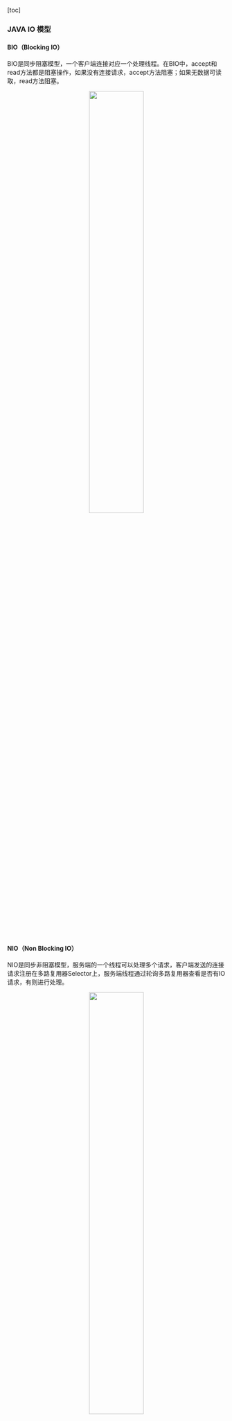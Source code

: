 [toc]

### JAVA IO 模型

#### BIO（Blocking IO）

BIO是同步阻塞模型，一个客户端连接对应一个处理线程。在BIO中，accept和read方法都是阻塞操作，如果没有连接请求，accept方法阻塞；如果无数据可读取，read方法阻塞。

<div align=middle><img src=".images/image-20200819171721455.png" width="50%" height="50%" /></div>

#### NIO（Non Blocking IO）

NIO是同步非阻塞模型，服务端的一个线程可以处理多个请求，客户端发送的连接请求注册在多路复用器Selector上，服务端线程通过轮询多路复用器查看是否有IO请求，有则进行处理。

<div align=middle><img src=".images/image-20200819171913698.png" width="50%" height="50%" /></div>

NIO的三大核心组件：

Buffer：用于存储数据，底层基于数组实现，针对8种基本类型提供了对应的缓冲区类。



Channel：用于进行数据传输，面向缓冲区进行操作，支持双向传输，数据可以从Channel读取到Buffer中，也可以从Buffer写到Channel中。



Selector：选择器，当向一个Selector中注册Channel后，Selector 内部的机制就可以自动不断地查询（Select）这些注册的Channel是否有已就绪的 I/O 事件（例如可读，可写，网络连接完成等），这样程序就可以很简单地使用一个线程高效地管理多个Channel，也可以说管理多个网络连接，因此，Selector也被称为多路复用器。当某个Channel上面发生了读或者写事件，这个Channel就处于就绪状态，会被Selector监听到，然后通过SelectionKeys可以获取就绪Channel的集合，进行后续的I/O操作。

Epoll是Linux下多路复用IO接口select/poll的增强版本，它能显著提高程序在大量并发连接中只有少量活跃的情况下的系统CPU利用率，获取事件的时候，它无须遍历整个被侦听的描述符集，只要遍历那些被内核IO事件异步唤醒而加入Ready队列的描述符集合就行了。



#### AIO（NIO 2.0）

AIO是异步非阻塞模型，一般用于连接数较多且连接时间较长的应用，在缓冲区就绪后由回调服务来进行处理。与NIO不同，当进行读写操作时，只需直接调用read或write方法即可。这两种方法均为异步的。异步非阻塞IO让内核系统完成，用户线程只需要告诉内核，当缓冲区就绪后，通知我或者执行我交给你的回调函数。在 linux 系统上底层使用 epoll 实现。



### I/O模型演化

#### 传统I/O模型

对于传统的I/O通信方式来说，客户端连接到服务端，服务端接收客户端请求并响应的流程为：读取 -> 解码 -> 应用处理 -> 编码 -> 发送结果。服务端为每一个客户端连接新建一个线程，建立通道，从而处理后续的请求，也就是BIO的方式。

<div align=middle><img src=".images/image-20200819172617390.png" width="60%" height="60%" /></div>



这种方式在客户端数量不断增加的情况下，对于连接和请求的响应会急剧下降，并且占用太多线程浪费资源，线程数量也不是没有上限的，会遇到各种瓶颈。虽然可以使用线程池进行优化，但是依然有诸多问题，比如在线程池中所有线程都在处理请求时，无法响应其他的客户端连接，每个客户端依旧需要专门的服务端线程来服务，即使此时客户端无请求，也处于阻塞状态无法释放。基于此，提出了基于事件驱动的Reactor模型。



#### Reactor模型

Reactor模式是基于事件驱动开发的，服务端程序处理传入多路请求，并将它们同步分派给请求对应的处理线程，Reactor模式也叫Dispatcher模式，即I/O多路复用统一监听事件，收到事件后分发（Dispatch给某线程），这是编写高性能网络服务器的必备技术之一。



Reactor模式以NIO为底层支持，核心组成部分包括Reactor和Handler：

- Reactor：Reactor在一个单独的线程中运行，负责监听和分发事件，分发给适当的处理程序来对I/O事件做出反应。它就像公司的电话接线员，它接听来自客户的电话并将线路转移到适当的联系人。

- Handlers：处理程序执行I/O事件要完成的实际事件，Reactor通过调度适当的处理程序来响应 I/O 事件，处理程序执行非阻塞操作。类似于客户想要与之交谈的公司中的实际员工。

 

根据Reactor的数量和Handler线程数量，可以将Reactor分为三种模型:

- 单线程模型 (单Reactor单线程)
- 多线程模型 (单Reactor多线程)
- 主从多线程模型 (多Reactor多线程) 



##### 单线程模型

<div align=middle><img src=".images/image-20200819172856437.png" width="60%" height="60%" /></div>



Reactor内部通过Selector监控连接事件，收到事件后通过dispatch进行分发，如果是连接建立的事件，则由Acceptor处理，Acceptor通过accept接受连接，并创建一个Handler来处理连接后续的各种事件，如果是读写事件，直接调用连接对应的Handler来处理。



##### 多线程模型

<div align=middle><img src=".images/image-20200819172934868.png" width="60%" height="60%" /></div>

主线程中，Reactor对象通过Selector监控连接事件,收到事件后通过dispatch进行分发，如果是连接建立事件，则由Acceptor处理，Acceptor通过accept接收连接，并创建一个Handler来处理后续事件，而Handler只负责响应事件，不进行业务操作，也就是只进行read读取数据和write写出数据，业务处理交给一个线程池进行处理。



线程池分配一个线程完成真正的业务处理，然后将响应结果交给主进程的Handler处理，Handler将结果send给client。

单Reactor承担所有事件的监听和响应，而当我们的服务端遇到大量的客户端同时进行连接，或者在请求连接时执行一些耗时操作，比如身份认证，权限检查等，这种瞬时的高并发就容易成为性能瓶颈。

##### 主从多线程模型

<div align=middle><img src=".images/image-20200819173115005.png" width="50%" height="50%" /></div>

存在多个Reactor，每个Reactor都有自己的Selector选择器，线程和dispatch。

主线程中的mainReactor通过自己的Selector监控连接建立事件，收到事件后通过Accpetor接收，将新的连接分配给某个子线程。

子线程中的subReactor将mainReactor分配的连接加入连接队列中通过自己的Selector进行监听，并创建一个Handler用于处理后续事件。

Handler完成read -> 业务处理 -> send的完整业务流程。 

#### Netty线程模型

Netty线程模型就是Reactor模式的一个实现。类似于 Reactor 的主从线程模型

<div align=middle><img src=".images/image-20200819173227768.png" width="70%" height="70%" /></div>




**1  线程组**

Netty抽象了两组线程池BossGroup和WorkerGroup，其类型都是NioEventLoopGroup，BossGroup用来接受客户端发来的连接，WorkerGroup则负责对完成TCP三次握手的连接进行处理。

NioEventLoopGroup里面包含了多个NioEventLoop，管理NioEventLoop的生命周期。每个NioEventLoop中包含了一个NIO Selector、一个队列、一个线程；其中线程用来做轮询注册到Selector上的Channel的读写事件和对投递到队列里面的事件进行处理。



Boss NioEventLoop线程的执行步骤：

- 处理accept事件, 与client建立连接, 生成NioSocketChannel。

- 将NioSocketChannel注册到某个worker NIOEventLoop上的selector。

- 处理任务队列的任务， 即runAllTasks。



Worker NioEventLoop线程的执行步骤：

- 轮询注册到自己Selector上的所有NioSocketChannel的read和write事件。

- 处理read和write事件，在对应NioSocketChannel处理业务。

- runAllTasks处理任务队列TaskQueue的任务，一些耗时的业务处理可以放入TaskQueue中慢慢处理，这样不影响数据在pipeline中的流动处理。

Worker NIOEventLoop处理NioSocketChannel业务时，使用了pipeline (管道)，管道中维护了handler处理器链表，用来处理channel中的数据。



**2 ChannelPipeline**

Netty将Channel的数据管道抽象为ChannelPipeline，消息在ChannelPipline中流动和传递。ChannelPipeline持有I/O事件拦截器ChannelHandler的双向链表，由ChannelHandler对I/O事件进行拦截和处理，可以方便的新增和删除ChannelHandler来实现不同的业务逻辑定制，不需要对已有的ChannelHandler进行修改，能够实现对修改封闭和对扩展的支持。

ChannelPipeline是一系列的ChannelHandler实例，流经一个Channel的入站和出站事件可以被ChannelPipeline 拦截。每当一个新的Channel被创建了，都会建立一个新的ChannelPipeline并绑定到该Channel上，这个关联是永久性的；Channel既不能附上另一个ChannelPipeline也不能分离当前这个。这些都由Netty负责完成，而无需开发人员的特别处理。

根据起源,一个事件将由ChannelInboundHandler或ChannelOutboundHandler处理，ChannelHandlerContext实现转发或传播到下一个ChannelHandler。一个ChannelHandler处理程序可以通知ChannelPipeline中的下一个ChannelHandler执行。Read事件（入站事件）和write事件（出站事件）使用相同的pipeline，入站事件会从链表head 往后传递到最后一个入站的handler，出站事件会从链表tail往前传递到最前一个出站的 handler，两种类型的 handler 互不干扰。

<div align=middle><img src=".images/image-20200819173508739.png" width="70%" height="70%" /></div>





